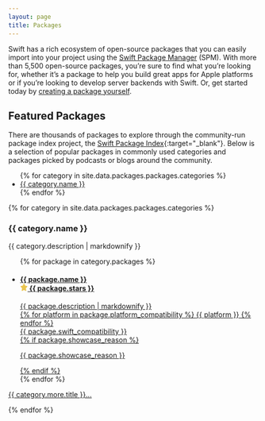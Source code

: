```yaml
---
layout: page
title: Packages
---
```


Swift has a rich ecosystem of open-source packages that you can easily import into your project using the [Swift Package Manager](/package-manager/) (SPM). With more than 5,500 open-source packages, you’re sure to find what you’re looking for, whether it’s a package to help you build great apps for Apple platforms or if you’re looking to develop server backends with Swift. Or, get started today by [creating a package yourself](https://developer.apple.com/documentation/xcode/creating-a-standalone-swift-package-with-xcode).

## Featured Packages

There are thousands of packages to explore through the community-run package index project, the [Swift Package Index](https://swiftpackageindex.com/){:target="_blank"}. Below is a selection of popular packages in commonly used categories and packages picked by podcasts or blogs around the community.

<ul>
  {% for category in site.data.packages.packages.categories %}
  <li><a href="#{{ category.anchor }}-packages">{{ category.name }}</a></li>
  {% endfor %}
</ul>

{% for category in site.data.packages.packages.categories %}
<h3 id="{{ category.anchor }}-packages">{{ category.name }}</h3>
<p>{{ category.description | markdownify }}</p>
<ul class="package-list-alternate">
  {% for package in category.packages %}
  <li>
    <a href="{{ package.url }}" target="_blank">
      <h4>
        <div class="package-name">{{ package.name }}</div>
        <div class="stars">
          <picture>
            <source srcset="/assets/images/icon-star~dark.svg" media="(prefers-color-scheme: dark)">
            <img src="/assets/images/icon-star.svg" width="15" height="15" alt="">
          </picture> {{ package.stars }}
        </div>
      </h4>
      <section class="description">
        {{ package.description | markdownify }}
      </section>
      <section class="metadata">
        <div class="platform-compatibility" title="Platform compatibility">
        {% for platform in package.platform_compatibility %}
          <span>{{ platform }}</span>
        {% endfor %}
        </div>
        <div class="swift-compatibility" title="Swift version compatibility">
          <span>{{ package.swift_compatibility }}</span>
        </div>
      </section>
      {% if package.showcase_reason %}
      <section class="showcase-reason">
        <p>{{ package.showcase_reason }}</p>
      </section>
      {% endif %}
    </a>
  </li>
  {% endfor %}
</ul>

<p class="more">
  <a href="{{ category.more.url }}" target="_blank">{{ category.more.title }}&hellip;</a>
</p>
{% endfor %}
